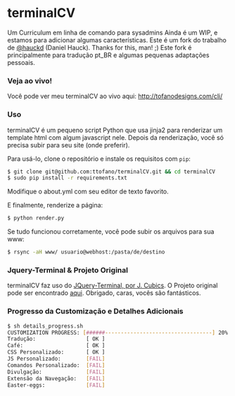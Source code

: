 # terminalCV
Um Curriculum em linha de comando para sysadmins
Ainda é um WIP, e estamos para adicionar algumas características.
Este é um fork do trabalho de [@hauckd](http://github.com/hauckd/) (Daniel Hauck). Thanks for this, man! ;)
Este fork é principalmente para tradução pt_BR e algumas pequenas adaptações pessoais.


### Veja ao vivo!
Você pode ver meu terminalCV ao vivo aqui: http://tofanodesigns.com/cli/


### Uso
terminalCV é um pequeno script Python que usa jinja2 para renderizar um template html com algum javascript nele. Depois da renderização, você só precisa subir para seu site (onde preferir).

Para usá-lo, clone o repositório e instale os requisitos com `pip`:
```bash
$ git clone git@github.com:ttofano/terminalCV.git && cd terminalCV
$ sudo pip install -r requirements.txt
```

Modifique o about.yml com seu editor de texto favorito.

E finalmente, renderize a página:
```bash
$ python render.py
```


Se tudo funcionou corretamente, você pode subir os arquivos para sua www:
```bash
$ rsync -aH www/ usuario@webhost:/pasta/de/destino
```


### Jquery-Terminal & Projeto Original
terminalCV faz uso do [JQuery-Terminal, por J. Cubics](http://terminal.jcubic.pl/).
O Projeto original pode ser encontrado [aqui](http://github.com/hauckd/terminalCV/).
Obrigado, caras, vocês são fantásticos.


### Progresso da Customização e Detalhes Adicionais
```bash
$ sh details_progress.sh 
CUSTOMIZATION PROGRESS: [######----------------------------------] 20%
Tradução:                [ OK ]
Café:                    [ OK ]
CSS Personalizado:       [ OK ]
JS Personalizado:        [FAIL]
Comandos Personalizado:  [FAIL]
Divulgação:              [FAIL]
Extensão da Navegação:   [FAIL]
Easter-eggs:             [FAIL]
```
